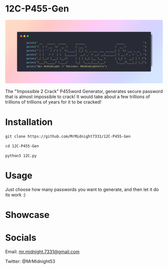 # 12C-P455-Gen

![](logo.png)

The "1mpossible 2 Crack" P455word Generator, generates secure password that is almost impossible to crack! It would take about a few trillions of trillions of trillions of years for it to be cracked!

# Installation

`git clone https://github.com/MrMidnight7331/12C-P455-Gen`

`cd 12C-P455-Gen`

`python3 12C.py`

# Usage

Just choose how many passwords you want to generate, and then let it do its work :)

# Showcase

# Socials

Email: mr.midnight.7331@gmail.com

Twitter: @MrMidnight53
